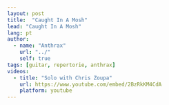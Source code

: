 ```yaml
---
layout: post
title:  "Caught In A Mosh"
lead: "Caught In A Mosh"
lang: pt
author:
  - name: "Anthrax"
    url: "../"
    self: true
tags: [guitar, repertorie, anthrax]
videos:
  - title: "Solo with Chris Zoupa"
    url: https://www.youtube.com/embed/2BzRkKM4CdA
    platform: youtube
---
```

